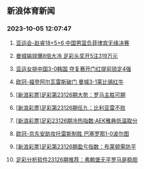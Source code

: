 ## 新浪体育新闻 
### 2023-10-05 12:07:47

1. [亚运会-赵睿18+5+6 中国男篮负菲律宾无缘决赛](https://sports.sina.com.cn/basketball/cba/2023-10-04/doc-imzpyezy7793064.shtml)

2. [曼城输球爆8倍大冷 足彩头奖开5注319万元](https://sports.sina.com.cn/l/2023-10-05/doc-imzpzaft2599279.shtml)

3. [亚运女排中国3-0韩国 夺复赛开门红提前锁定4强](https://sports.sina.com.cn/others/volleyball/2023-10-04/doc-imzpxyua7911781.shtml)

4. [欧冠-福登阿尔瓦雷斯破门 曼城3-1莱比锡红牛](https://sports.sina.com.cn/g/pl/2023-10-05/doc-imzpzafr5817899.shtml)

5. [[新浪彩票]足彩第23126期大势：罗马主胜可期](https://sports.sina.com.cn/l/2023-10-05/doc-imzpzafr5822439.shtml)

6. [[新浪彩票]足彩第23126期任九：比利亚雷不败](https://sports.sina.com.cn/l/2023-10-05/doc-imzpzaft2599726.shtml)

7. [[新浪彩票]足彩23126期冷热指数:AEK雅典低温取分](https://sports.sina.com.cn/l/2023-10-05/doc-imzpzafr5823552.shtml)

8. [欧冠-京东安助攻托雷斯制胜 巴塞罗那1-0波尔图](https://sports.sina.com.cn/g/laliga/2023-10-05/doc-imzpzaft2597481.shtml)

9. [[新浪彩票]足彩第23126期盈亏指数：布莱顿需防平](https://sports.sina.com.cn/l/2023-10-05/doc-imzpzaft2599881.shtml)

10. [足彩分析软件23126期推荐：弗赖堡无平罗马是稳胆](https://sports.sina.com.cn/l/2023-10-05/doc-imzpzafr5823804.shtml)

